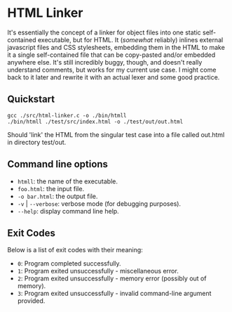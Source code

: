 # HTML Linker

It's essentially the concept of a linker for object files into one static self-contained executable, but for HTML. It (_somewhat_ reliably) inlines external javascript files and CSS stylesheets, embedding them in the HTML to make it a single self-contained file that can be copy-pasted and/or embedded anywhere else. It's still incredibly buggy, though, and doesn't really understand comments, but works for my current use case. I might come back to it later and rewrite it with an actual lexer and some good practice.

## Quickstart

```
gcc ./src/html-linker.c -o ./bin/htmll
./bin/htmll ./test/src/index.html -o ./test/out/out.html
```

Should 'link' the HTML from the singular test case into a file called out.html in directory test/out.

## Command line options

- `htmll`: the name of the executable.
- `foo.html`: the input file.
- `-o bar.html`: the output file.
- `-v` | `--verbose`: verbose mode (for debugging purposes).
- `--help`: display command line help.

## Exit Codes
Below is a list of exit codes with their meaning:

- `0`: Program completed successfully.
- `1`: Program exited unsuccessfully - miscellaneous error.
- `2`: Program exited unsuccessfully - memory error (possibly out of memory).
- `3`: Program exited unsuccessfully - invalid command-line argument provided.
